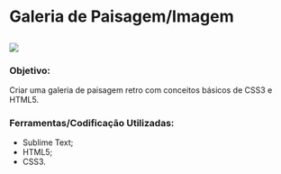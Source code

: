 # Galeria de Paisagem/Imagem
![](https://user-images.githubusercontent.com/48417347/62843340-90f79280-bc8f-11e9-8a09-5c4a093c7502.PNG)
------------

### Objetivo:
Criar uma galeria de paisagem retro com conceitos básicos de CSS3 e HTML5.

### Ferramentas/Codificação Utilizadas:
- Sublime Text;
- HTML5;
- CSS3.